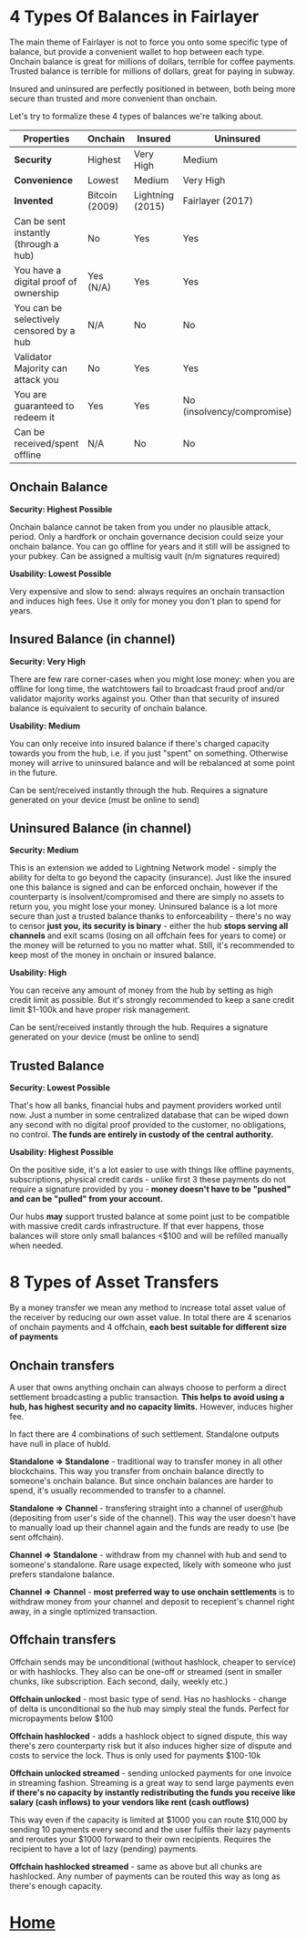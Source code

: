 # 4 Types Of Balances in Fairlayer

The main theme of Fairlayer is not to force you onto some specific type of balance, but provide a convenient wallet to hop between each type. Onchain balance is great for millions of dollars, terrible for coffee payments. Trusted balance is terrible for millions of dollars, great for paying in subway. 

Insured and uninsured are perfectly positioned in between, both being more secure than trusted and more convenient than onchain.

Let's try to formalize these 4 types of balances we're talking about.


| Properties | Onchain | Insured | Uninsured | Trusted
|----------|----------|----------|----------|----------|
| **Security** | Highest | Very High | Medium | Lowest
| **Convenience** | Lowest | Medium | Very High | Highest
| **Invented** | Bitcoin (2009) | Lightning (2015) | Fairlayer (2017) | Used for centuries
| Can be sent instantly (through a hub) | No | Yes | Yes | Yes
| You have a digital proof of ownership | Yes (N/A) | Yes | Yes | No
| You can be selectively censored by a hub | N/A | No | No | Yes
| Validator Majority can attack you | No | Yes | Yes | Yes (N/A)
| You are guaranteed to redeem it | Yes | Yes | No (insolvency/compromise) | No
| Can be received/spent offline | N/A | No | No | Yes

## Onchain Balance

**Security: Highest Possible**

Onchain balance cannot be taken from you under no plausible attack, period. Only a hardfork or onchain governance decision could seize your onchain balance. You can go offline for years and it still will be assigned to your pubkey. Can be assigned a multisig vault (n/m signatures required)

**Usability: Lowest Possible**

Very expensive and slow to send: always requires an onchain transaction and induces high fees. Use it only for money you don't plan to spend for years. 

## Insured Balance (in channel)

**Security: Very High** 

There are few rare corner-cases when you might lose money: when you are offline for long time, the watchtowers fail to broadcast fraud proof and/or validator majority works against you. Other than that security of insured balance is equivalent to security of onchain balance.

**Usability: Medium** 

You can only receive into insured balance if there's charged capacity towards you from the hub, i.e. if you just "spent" on something. Otherwise money will arrive to uninsured balance and will be rebalanced at some point in the future. 

Can be sent/received instantly through the hub. Requires a signature generated on your device (must be online to send)

## Uninsured Balance (in channel)

**Security: Medium**

This is an extension we added to Lightning Network model - simply the ability for delta to go beyond the capacity (insurance). Just like the insured one this balance is signed and can be enforced onchain, however if the counterparty is insolvent/compromised and there are simply no assets to return you, you might lose your money. Uninsured balance is a lot more secure than just a trusted balance thanks to enforceability - there's no way to censor **just you, its security is binary** - either the hub **stops serving all channels** and exit scams (losing on all offchain fees for years to come) or the money will be returned to you no matter what. Still, it's recommended to keep most of the money in onchain or insured balance.

**Usability: High** 

You can receive any amount of money from the hub by setting as high credit limit as possible. But it's strongly recommended to keep a sane credit limit $1-100k and have proper risk management. 

Can be sent/received instantly through the hub. Requires a signature generated on your device (must be online to send)

## Trusted Balance

**Security: Lowest Possible**

That's how all banks, financial hubs and payment providers worked until now. Just a number in some centralized database that can be wiped down any second with no digital proof provided to the customer, no obligations, no control. **The funds are entirely in custody of the central authority.**

**Usability: Highest Possible**

On the positive side, it's a lot easier to use with things like offline payments, subscriptions, physical credit cards - unlike first 3 these payments do not require a signature provided by you - **money doesn't have to be "pushed" and can be "pulled" from your account.**

Our hubs **may** support trusted balance at some point just to be compatible with massive credit cards infrastructure. If that ever happens, those balances will store only small balances <$100 and will be refilled manually when needed.

# 8 Types of Asset Transfers

By a money transfer we mean any method to increase total asset value of the receiver by reducing our own asset value. In total there are 4 scenarios of onchain payments and 4 offchain, **each best suitable for different size of payments**

## Onchain transfers

A user that owns anything onchain can always choose to perform a direct settlement broadcasting a public transaction. **This helps to avoid using a hub, has highest security and no capacity limits.** However, induces higher fee.

In fact there are 4 combinations of such settlement. Standalone outputs have null in place of hubId. 

**Standalone => Standalone** - traditional way to transfer money in all other blockchains. This way you transfer from onchain balance directly to someone's onchain balance. But since onchain balances are harder to spend, it's usually recommended to transfer to a channel.

**Standalone => Channel** - transfering straight into a channel of user@hub (depositing from user's side of the channel). This way the user doesn't have to manually load up their channel again and the funds are ready to use (be sent offchain).

**Channel => Standalone** - withdraw from my channel with hub and send to someone's standalone. Rare usage expected, likely with someone who just prefers standalone balance.

**Channel => Channel**  - **most preferred way to use onchain settlements** is to withdraw money from your channel and deposit to recepient's channel right away, in a single optimized transaction.

## Offchain transfers

Offchain sends may be unconditional (without hashlock, cheaper to service) or with hashlocks. They also can be one-off or streamed (sent in smaller chunks, like subscription. Each second, daily, weekly etc.)

**Offchain unlocked** - most basic type of send. Has no hashlocks - change of delta is unconditional so the hub may simply steal the funds. Perfect for micropayments below $100

**Offchain hashlocked** - adds a hashlock object to signed dispute, this way there's zero counterparty risk but it also induces higher size of dispute and costs to service the lock. Thus is only used for payments $100-10k

**Offchain unlocked streamed** - sending unlocked payments for one invoice in streaming fashion. Streaming is a great way to send large payments even **if there's no capacity by instantly redistributing the funds you receive like salary (cash inflows) to your vendors like rent (cash outflows)**

This way even if the capacity is limited at $1000 you can route $10,000 by sending 10 payments every second and the user fulfils their lazy payments and reroutes your $1000 forward to their own recipients. Requires the recipient to have a lot of lazy (pending) payments. 

**Offchain hashlocked streamed** - same as above but all chunks are hashlocked. Any number of payments can be routed this way as long as there's enough capacity.

# [Home](/wiki/start.md)

